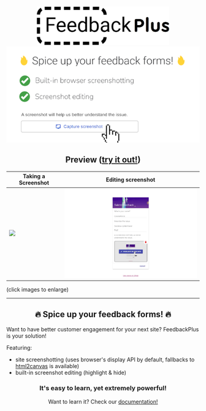 <p align="center">
    <img src="docs/images/logo.png" height="100">
    <br/>
    <img src="docs/images/preview.png">
</p>

<h2 align="center">Preview (<a href="https://colonelparrot.github.io/feedbackplus/demos/demo.html">try it out!</a>)</h2>

| Taking a Screenshot                           | Editing screenshot                                    |
|-----------------------------------------------|-------------------------------------------------------|
| <img src="docs/images/FeedbackPlus_Demo.gif" width="400"> | <img src="docs/images/FeedbackPlus_Editing_Demo.gif" width="400"> |

(click images to enlarge)

---

<h2 align="center">🔥 Spice up your feedback forms! 🔥</h2>

Want to have better customer engagement for your next site? FeedbackPlus is your solution!

Featuring:

- site screenshotting (uses browser's display API by default, fallbacks to [html2canvas](https://github.com/niklasvh/html2canvas) is available)
- built-in screenshot editing (highlight & hide)

<h3 align="center">It's easy to learn, yet extremely powerful!</h3>
<p align="center">Want to learn it? Check our <a href="https://github.com/ColonelParrot/feedbackplus/wiki">documentation!</a></p>
